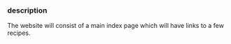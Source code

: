 ### description 
The website will consist of a main index page which will have links to a few recipes.
